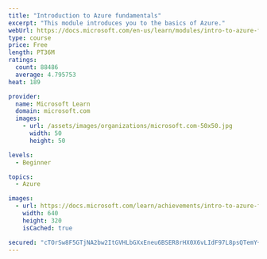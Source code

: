 ```yaml
---
title: "Introduction to Azure fundamentals"
excerpt: "This module introduces you to the basics of Azure."
webUrl: https://docs.microsoft.com/en-us/learn/modules/intro-to-azure-fundamentals/
type: course
price: Free
length: PT36M
ratings:
  count: 88486
  average: 4.795753
heat: 189

provider:
  name: Microsoft Learn
  domain: microsoft.com
  images:
    - url: /assets/images/organizations/microsoft.com-50x50.jpg
      width: 50
      height: 50

levels:
  - Beginner

topics:
  - Azure

images:
  - url: https://docs.microsoft.com/learn/achievements/intro-to-azure-fundamentals-social.png
    width: 640
    height: 320
    isCached: true

secured: "cTOrSw8F5GTjNA2bw2ItGVHLbGXxEneu6BSER8rHX0X6vLIdF97L8psQTemY+ftJkHayfHNrM26uslUp/kP6fDHQeLUXn02/tPmMsw6NL7Z13rwb8NfHDFxiT5jxntAzugD5xC81jwpfeULIWd1hDYaR8EBiT6/akxpvKUhH+rCx4kXXd4Vm73oilxmD0RIcWSW9dvigk+8ETBp0nvAabMEwKaHOkDNicPgpoFGC/+vRcQ0Q3JNjLi1jaX0kTelAkjiLhB21iN5rX827iboQQByCCgDV3eWjAuY2VRXoWeRYkDUlxsEc4idGYW69rVZDKCFhc+diad8gJbQyaErVZTNODG2+tFtI9fZBM2RH/YIROqKQQXt9sGZjyudjm0+Ys95YdClHMv/RkTfhl6aD+RVmEUXLvwUck/4QkqD0a3JV5l1Wy0MRP7QpblI+M/Q2;q9uoG6o4HRSGTHAdaSauLw=="
---
```


